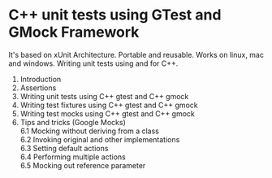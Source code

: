 # C++ unit tests using GTest and GMock Framework

It's based on xUnit Architecture.
Portable and reusable. Works on linux, mac and windows.
Writing unit tests using and for C++.

1. Introduction
2. Assertions
3. Writing unit tests using C++ gtest and C++ gmock
4. Writing test fixtures using C++ gtest and C++ gmock
5. Writing test mocks using C++ gtest and C++ gmock
6. Tips and tricks (Google Mocks)  
   6.1 Mocking without deriving from a class  
   6.2 Invoking original and other implementations  
   6.3 Setting default actions  
   6.4 Performing multiple actions  
   6.5 Mocking out reference parameter  
